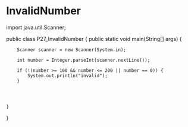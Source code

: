 # InvalidNumber

import java.util.Scanner;

public class P27_InvalidNumber {
    public static void main(String[] args) {

        Scanner scanner = new Scanner(System.in);

        int number = Integer.parseInt(scanner.nextLine());

        if (!(number >= 100 && number <= 200 || number == 0)) {
            System.out.println("invalid");
        }




    }

}
